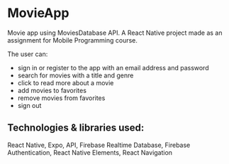 # MovieApp
Movie app using MoviesDatabase API. A React Native project made as an assignment for Mobile Programming course.

The user can:

- sign in or register to the app with an email address and password
- search for movies with a title and genre
- click to read more about a movie
- add movies to favorites
- remove movies from favorites
- sign out

## Technologies & libraries used:
React Native, Expo, API, Firebase Realtime Database, Firebase Authentication, React Native Elements, React Navigation
